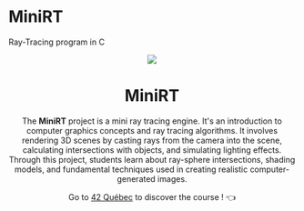 # MiniRT
Ray-Tracing program in C

<p align="center">
  <img src="https://github.com/LaOuede/42-project-badges/blob/main/badges/minirte.png" />
</p>

<h1 align=center>MiniRT</h1>

<p align=center>
</p>

<div align=center>
  
The <b>MiniRT</b> project is a mini ray tracing engine. It's an introduction to computer graphics concepts and ray tracing algorithms. It involves rendering 3D scenes by casting rays from the camera into the scene, calculating intersections with objects, and simulating lighting effects. Through this project, students learn about ray-sphere intersections, shading models, and fundamental techniques used in creating realistic computer-generated images.

</div>


<div align="center">
  
Go to [42 Québec](https://42quebec.com/) to discover the course ! 👈
</div>

